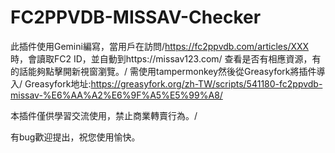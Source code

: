 # FC2PPVDB-MISSAV-Checker
此插件使用Gemini編寫，當用戶在訪問/https://fc2ppvdb.com/articles/XXX 時，會讀取FC2 ID，並自動到https://missav123.com/ 查看是否有相應資源，有的話能夠點擊開新視窗瀏覽。/
需使用tampermonkey然後從Greasyfork將插件導入/
Greasyfork地址:<https://greasyfork.org/zh-TW/scripts/541180-fc2ppvdb-missav-%E6%AA%A2%E6%9F%A5%E5%99%A8/>

本插件僅供學習交流使用，禁止商業轉賣行為。/

有bug歡迎提出，祝您使用愉快。
